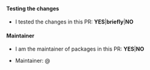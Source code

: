 <!-- Uncomment relevant sections and delete options which are not applicable -->

#### Testing the changes
- I tested the changes in this PR: **YES**|**briefly**|**NO**

#### Maintainer
- I am the maintainer of packages in this PR: **YES**|**NO**
<!-- if you are not the maintainer of the package,
find the github username of the maintainer via github blame and mention them here -->
- Maintainer: @

<!--
#### New package
- This new package conforms to the [package requirements](https://github.com/void-linux/void-packages/blob/master/CONTRIBUTING.md#package-requirements): **YES**|**NO**
-->

<!-- Note: If the build is likely to take more than 2 hours, please add ci skip tag as described in
https://github.com/void-linux/void-packages/blob/master/CONTRIBUTING.md#continuous-integration
and test at least one native build and, if supported, at least one cross build.
Ignore this section if this PR is not skipping CI.
-->
<!--
#### Local build testing
- I built this PR locally for my native architecture, (ARCH-LIBC)
- I built this PR locally for these architectures (if supported. mark crossbuilds):
  - aarch64-musl
  - armv7l
  - armv6l-musl
-->
